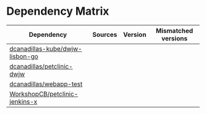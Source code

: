 # Dependency Matrix

Dependency | Sources | Version | Mismatched versions
---------- | ------- | ------- | -------------------
[dcanadillas-kube/dwjw-lisbon-go](https://github.com/dcanadillas-kube/dwjw-lisbon-go.git) |  | []() | 
[dcanadillas/petclinic-dwjw](https://github.com/dcanadillas/petclinic-dwjw.git) |  | []() | 
[dcanadillas/webapp-test](https://github.com/dcanadillas/webapp-test.git) |  | []() | 
[WorkshopCB/petclinic-jenkins-x](https://github.com/WorkshopCB/petclinic-jenkins-x.git) |  | []() | 
